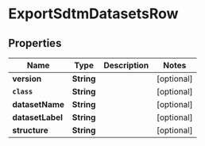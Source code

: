 

# ExportSdtmDatasetsRow


## Properties

Name | Type | Description | Notes
------------ | ------------- | ------------- | -------------
**version** | **String** |  |  [optional]
**`class`** | **String** |  |  [optional]
**datasetName** | **String** |  |  [optional]
**datasetLabel** | **String** |  |  [optional]
**structure** | **String** |  |  [optional]



